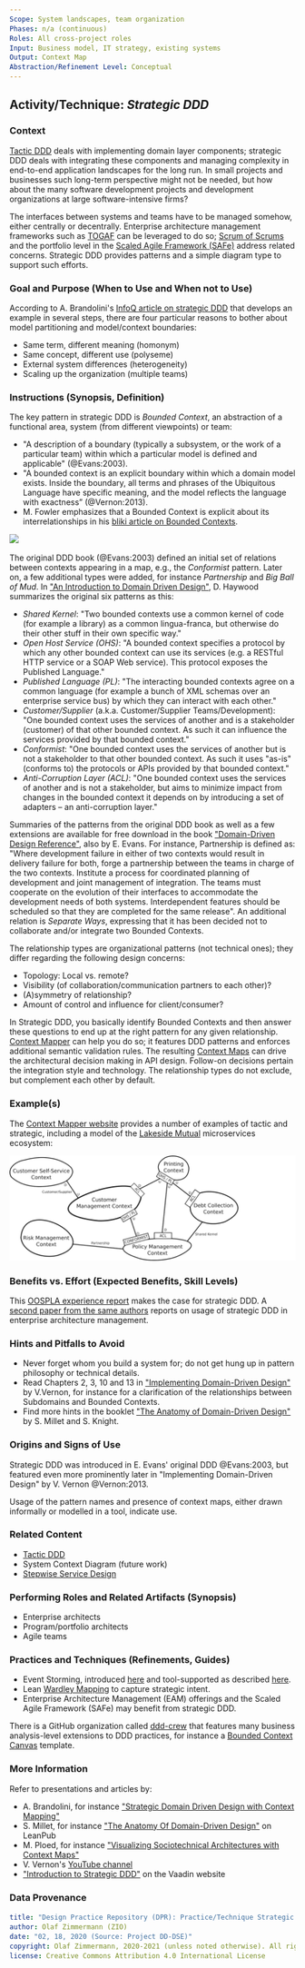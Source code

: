 ```yaml
---
Scope: System landscapes, team organization 
Phases: n/a (continuous)
Roles: All cross-project roles 
Input: Business model, IT strategy, existing systems
Output: Context Map
Abstraction/Refinement Level: Conceptual 
---
```


<!-- Word budget: 1000-1500 (3-5 A4 pages); the practice descriptions should be readable in 5 to 10 minutes (expert vs. novice reader) -->

Activity/Technique: *Strategic DDD*
-----------------------------------


### Context
[Tactic DDD](./DPR-TacticDDD.md) deals with implementing domain layer components; strategic DDD deals with integrating these components and managing complexity in end-to-end application landscapes for the long run. In small projects and businesses such long-term perspective might not be needed, but how about the many software development projects and development organizations at large software-intensive firms? 

The interfaces between systems and teams have to be managed somehow, either centrally or decentrally. Enterprise architecture management frameworks such as [TOGAF](https://www.opengroup.org/togaf) can be leveraged to do so; [Scrum of Scrums](https://www.agilealliance.org/glossary/scrum-of-scrums/) and the portfolio level in the [Scaled Agile Framework (SAFe)](https://www.scaledagileframework.com/) address related concerns. Strategic DDD provides patterns and a simple diagram type to support such efforts.


### Goal and Purpose (When to Use and When not to Use)

<!--
> *TODO 2021: goal and purpose story (see ADC, ADM), should identify the performing role and the target audience (producer, consumer)* 
-->

According to A. Brandolini's [InfoQ article on strategic DDD](https://www.infoq.com/articles/ddd-contextmapping) that develops an example in several steps, there are four particular reasons to bother about model partitioning and model/context boundaries:

* Same term, different meaning (homonym)
* Same concept, different use (polyseme)
* External system differences (heterogeneity)
* Scaling up the organization (multiple teams) 


### Instructions (Synopsis, Definition)

The key pattern in strategic DDD is *Bounded Context*, an abstraction of a functional area, system (from different viewpoints) or team:

* "A description of a boundary (typically a subsystem, or the work of a particular team) within which a particular model is defined and applicable" (@Evans:2003).
* "A bounded context is an explicit boundary within which a domain model exists. Inside the boundary, all terms and phrases of the Ubiquitous Language have specific meaning, and the model reflects the language with exactness” (@Vernon:2013). 
* M. Fowler emphasizes that a Bounded Context is explicit about its interrelationships in his [bliki article on Bounded Contexts](http://martinfowler.com/bliki/BoundedContext.html).

![](/activities/images/ZIO-StrategicDDDMetaModel.png)

The original DDD book (@Evans:2003) defined an initial set of relations between contexts appearing in a map, e.g., the *Conformist* pattern. Later on, a few additional types were added, for instance *Partnership* and *Big Ball of Mud*. In ["An Introduction to Domain Driven Design"](http://www.methodsandtools.com/archive/archive.php?id=97), D. Haywood summarizes the original six patterns as this:

* *Shared Kernel*: "Two bounded contexts use a common kernel of code (for example a library) as a common lingua-franca, but otherwise do their other stuff in their own specific way."
* *Open Host Service (OHS)*: "A bounded context specifies a protocol by which any other bounded context can use its services (e.g. a RESTful HTTP service or a SOAP Web service). This protocol exposes the Published Language."
* *Published Language (PL)*: "The interacting bounded contexts agree on a common language (for example a bunch of XML schemas over an enterprise service bus) by which they can interact with each other."
* *Customer/Supplier* (a.k.a. Customer/Supplier Teams/Development): "One bounded context uses the services of another and is a stakeholder (customer) of that other bounded context. As such it can influence the services provided by that bounded context."
* *Conformist*: "One bounded context uses the services of another but is not a stakeholder to that other bounded context. As such it uses "as-is" (conforms to) the protocols or APIs provided by that bounded context."
* *Anti-Corruption Layer (ACL)*: "One bounded context uses the services of another and is not a stakeholder, but aims to minimize impact from changes in the bounded context it depends on by introducing a set of adapters – an anti-corruption layer."

Summaries of the patterns from the original DDD book as well as a few extensions are available for free download in the book ["Domain-Driven Design Reference"](http://www.domainlanguage.com/wp-content/uploads/2016/05/DDD_Reference_2015-03.pdf), also by E. Evans. For instance, Partnership is defined as: "Where development failure in either of two contexts would result in delivery failure for both, forge a partnership between the teams in charge of the two contexts. Institute a process for coordinated planning of development and joint management of integration. The teams must cooperate on the evolution of their interfaces to accommodate the development needs of both systems. Interdependent features should be scheduled so that they are completed for the same release". An additional relation is *Separate Ways*, expressing that it has been decided not to collaborate and/or integrate two Bounded Contexts.

The relationship types are organizational patterns (not technical ones); they differ regarding the following design concerns: 

* Topology: Local vs. remote? 
* Visibility (of collaboration/communication partners to each other)? 
* (A)symmetry of relationship? 
* Amount of control and influence for client/consumer?

In Strategic DDD, you basically identify Bounded Contexts and then answer these questions to end up at the right pattern for any given relationship. [Context Mapper](https://contextmapper.org/docs/bounded-context/) can help you do so; it features DDD patterns and enforces additional semantic validation rules. The resulting [Context Maps](../artifact-templates/DPR-StrategicDDDContextMap.md) can drive the architectural decision making in API design. Follow-on decisions pertain the integration style and technology. The relationship types do not exclude, but complement each other by default. 


### Example(s)
The [Context Mapper website](https://contextmapper.org/docs/examples/) provides a number of examples of tactic and strategic, including a model of the [Lakeside Mutual](https://github.com/ContextMapper/context-mapper-examples/tree/master/src/main/cml/insurance-example) microservices ecosystem:

![](/activities/images/ContextMap-Illustration.png)

### Benefits vs. Effort (Expected Benefits, Skill Levels)
This [OOSPLA experience report](https://dddcommunity.org/wp-content/uploads/files/practitioner_reports/landre_einar_2006_part1.pdf) makes the case for strategic DDD. A [second paper from the same authors](https://dddcommunity.org/wp-content/uploads/files/practitioner_reports/landre_einar_2006_part2.pdf) reports on usage of strategic DDD in enterprise architecture management. 


### Hints and Pitfalls to Avoid

* Never forget whom you build a system for; do not get hung up in pattern philosophy or technical details.
* Read Chapters 2, 3, 10 and 13 in ["Implementing Domain-Driven Design"](https://www.amazon.com/Implementing-Domain-Driven-Design-Vaughn-Vernon/dp/0321834577) by V.Vernon, for instance for a clarification of the relationships between Subdomains and Bounded Contexts.
* Find more hints in the booklet ["The Anatomy of Domain-Driven Design"](https://leanpub.com/theanatomyofdomain-drivendesign) by S. Millet and S. Knight.


### Origins and Signs of Use
Strategic DDD was introduced in E. Evans' original DDD @Evans:2003, but featured even more prominently later in "Implementing Domain-Driven Design" by V. Vernon @Vernon:2013. 

Usage of the pattern names and presence of context maps, either drawn informally or modelled in a tool, indicate use.


### Related Content

* [Tactic DDD](./DPR-TacticDDD.md)
* System Context Diagram (future work)
* [Stepwise Service Design](./SDPR-StepwiseServiceDesign.md) 


### Performing Roles and Related Artifacts (Synopsis)

* Enterprise architects
* Program/portfolio architects  
* Agile teams 


### Practices and Techniques (Refinements, Guides)

* Event Storming, introduced [here](https://www.ibm.com/cloud/architecture/architecture/practices/event-storming-methodology-architecture) and tool-supported as described [here](https://contextmapper.org/docs/event-storming/).
* Lean [Wardley Mapping](https://learnwardleymapping.com/) to capture strategic intent.
* Enterprise Architecture Management (EAM) offerings and the Scaled Agile Framework (SAFe) may benefit from strategic DDD. <!-- CE: add links -->
<!-- * Context Modeling in UML or DSL -->

There is a GitHub organization called [ddd-crew](https://github.com/ddd-crew) that features many business analysis-level extensions to DDD practices, for instance a [Bounded Context Canvas](https://github.com/ddd-crew/bounded-context-canvas) template.


### More Information 

Refer to presentations and articles by:

* A. Brandolini, for instance ["Strategic Domain Driven Design with Context Mapping"](https://www.infoq.com/articles/ddd-contextmapping/)
* S. Millet, for instance ["The Anatomy Of Domain-Driven Design"](https://leanpub.com/anatomy-of-DDD) on LeanPub 
* M. Ploed, for instance ["Visualizing Sociotechnical Architectures with Context Maps"](https://speakerdeck.com/mploed/visualizing-sociotechnical-architectures-with-context-maps?slide=4)
* V. Vernon's [YouTube channel](https://www.youtube.com/channel/UCdbDxsXevDLt7EhRbi2KGjg)
* ["Introduction to Strategic DDD"](https://vaadin.com/learn/tutorials/ddd/strategic_domain_driven_design) on the Vaadin website 


### Data Provenance 

```yaml
title: "Design Practice Repository (DPR): Practice/Technique Strategic DDD"
author: Olaf Zimmermann (ZIO)
date: "02, 18, 2020 (Source: Project DD-DSE)"
copyright: Olaf Zimmermann, 2020-2021 (unless noted otherwise). All rights reserved.
license: Creative Commons Attribution 4.0 International License
```
